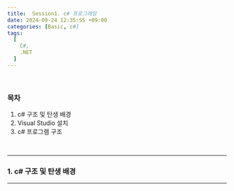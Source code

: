 ```yaml
---
title:  Session1. c# 프로그래밍
date: 2024-09-24 12:35:SS +09:00
categories: [Basic, c#]
tags:
  [
    C#,
    .NET
  ]
---
```


<br>

### 목차
1. c# 구조 및 탄생 배경
2. Visual Studio 설치
3. c# 프로그램 구조

<br>

---

### 1. c# 구조 및 탄생 배경

---
